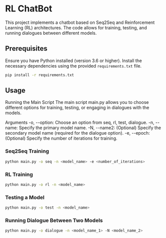 # RL ChatBot

This project implements a chatbot based on Seq2Seq and Reinforcement Learning (RL) architectures. The code allows for training, testing, and running dialogues between different models.

## Prerequisites

Ensure you have Python installed (version 3.6 or higher). Install the necessary dependencies using the provided `requirements.txt` file.

```bash
pip install -r requirements.txt
```

## Usage

Running the Main Script
The main script main.py allows you to choose different options for training, testing, or engaging in dialogues with the models.

Arguments
-o, --option: Choose an option from seq, rl, test, dialogue.
-n, --name: Specify the primary model name.
-N, --name2: (Optional) Specify the secondary model name (required for the dialogue option).
-e, --epoch: (Optional) Specify the number of iterations for training.

### Seq2Seq Training

```bash
python main.py -o seq -n <model_name> -e <number_of_iterations>
```

### RL Training

```bash
python main.py -o rl -n <model_name>
```

### Testing a Model

```bash
python main.py -o test -n <model_name>
```

### Running Dialogue Between Two Models

```bash
python main.py -o dialogue -n <model_name_1> -N <model_name_2>
```
